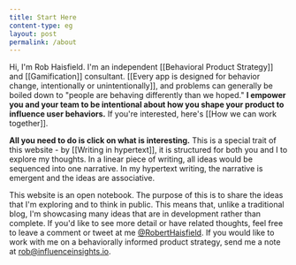 ```yaml
---
title: Start Here
content-type: eg
layout: post
permalink: /about
---
```


Hi, I'm Rob Haisfield. I'm an independent [[Behavioral Product Strategy]] and [[Gamification]] consultant. [[Every app is designed for behavior change, intentionally or unintentionally]], and problems can generally be boiled down to "people are behaving differently than we hoped." **I empower you and your team to be intentional about how you shape your product to influence user behaviors.** If you're interested, here's [[How we can work together]]. 

**All you need to do is click on what is interesting.** This is a special trait of this website - by [[Writing in hypertext]], it is structured for both you and I to explore my thoughts. In a linear piece of writing, all ideas would be sequenced into one narrative. In my hypertext writing, the narrative is emergent and the ideas are associative.

This website is an open notebook. The purpose of this is to share the ideas that I'm exploring and to think in public. This means that, unlike a traditional blog, I'm showcasing many ideas that are in development rather than complete. If you'd like to see more detail or have related thoughts, feel free to leave a comment or tweet at me [@RobertHaisfield](https://twitter.com/RobertHaisfield). If you would like to work with me on a behaviorally informed product strategy, send me a note at [rob@influenceinsights.io](mailto:rob@influenceinsights.io).